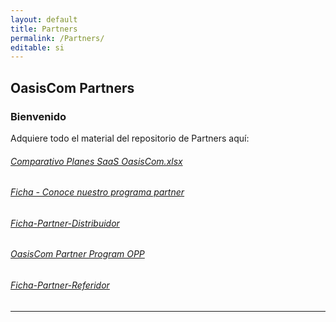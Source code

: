 ```yaml
---
layout: default
title: Partners
permalink: /Partners/
editable: si
---
```


## OasisCom Partners
### Bienvenido

Adquiere todo el material del repositorio de Partners aquí:

###### [Comparativo Planes SaaS OasisCom.xlsx](http://docs.oasiscom.com/Partners/Comparativo-Planes-SaaS-OasisCom.xlsx)  
###### [Ficha - Conoce nuestro programa partner](http://docs.oasiscom.com/Partners/Conoce-nuestro-programa-partner.pdf)  
###### [Ficha-Partner-Distribuidor](http://docs.oasiscom.com/Partners/Ficha-Partner-Distribuidor.pdf)   
###### [OasisCom Partner Program OPP](http://docs.oasiscom.com/Partners/OasisCom-Partner-Program-OPP.pdf)  
###### [Ficha-Partner-Referidor](http://docs.oasiscom.com/Partners/Ficha-Partner-Referidor.pdf)  

---------------------------------------------------------------



